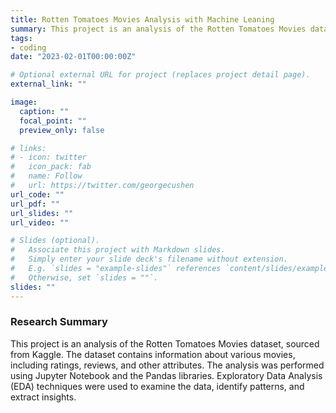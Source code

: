 ```yaml
---
title: Rotten Tomatoes Movies Analysis with Machine Leaning 
summary: This project is an analysis of the Rotten Tomatoes Movies dataset, sourced from Kaggle. 
tags:
- coding
date: "2023-02-01T00:00:00Z"

# Optional external URL for project (replaces project detail page).
external_link: ""

image:
  caption: ""
  focal_point: ""
  preview_only: false

# links:
# - icon: twitter
#   icon_pack: fab
#   name: Follow
#   url: https://twitter.com/georgecushen
url_code: ""
url_pdf: ""
url_slides: ""
url_video: ""

# Slides (optional).
#   Associate this project with Markdown slides.
#   Simply enter your slide deck's filename without extension.
#   E.g. `slides = "example-slides"` references `content/slides/example-slides.md`.
#   Otherwise, set `slides = ""`.
slides: ""
---
```



### Research Summary
This project is an analysis of the Rotten Tomatoes Movies dataset, sourced from Kaggle. The dataset contains information about various movies, including ratings, reviews, and other attributes. The analysis was performed using Jupyter Notebook and the Pandas libraries. Exploratory Data Analysis (EDA) techniques were used to examine the data, identify patterns, and extract insights.


